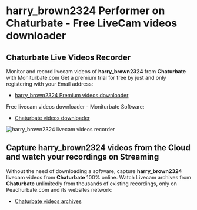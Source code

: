 # harry_brown2324 Performer on Chaturbate - Free LiveCam videos downloader

## Chaturbate Live Videos Recorder

Monitor and record livecam videos of **harry_brown2324** from **Chaturbate** with Moniturbate.com
Get a premium trial for free by just and only registering with your Email address:
* [harry_brown2324 Premium videos downloader](https://moniturbate.com/request-demo-licence-key.html)

Free livecam videos downloader - Moniturbate Software:
* [Chaturbate videos downloader](https://moniturbate.com/moniturbate-download-software.html)

![harry_brown2324 livecam videos recorder](https://peachurnet.com/templates/moniturbate-software.png)


## Capture harry_brown2324 videos from the Cloud and watch your recordings on Streaming

Without the need of downloading a software, capture **harry_brown2324** livecam videos from **Chaturbate** 100% online.
Watch Livecam archives from **Chaturbate** unlimitedly from thousands of existing recordings, only on Peachurbate.com and its websites network:
* [Chaturbate videos archives](https://peachurnet.com/)